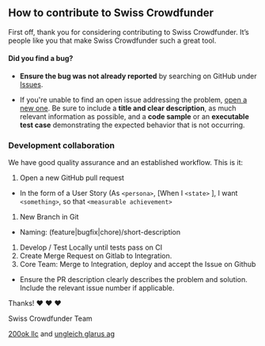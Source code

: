 ## How to contribute to Swiss Crowdfunder

First off, thank you for considering contributing to Swiss
Crowdfunder. It’s people like you that make Swiss Crowdfunder such a
great tool.

#### **Did you find a bug?**

* **Ensure the bug was not already reported** by searching on GitHub
  under [Issues](https://github.com/realChainLife/eep-crowdfunder/issues).

* If you're unable to find an open issue addressing the problem,
  [open a new one](https://github.com/realChainLife/eep-crowdfunder/issues/new).
  Be sure to include a **title and clear description**, as much
  relevant information as possible, and a **code sample** or an
  **executable test case** demonstrating the expected behavior that is
  not occurring.

### **Development collaboration**

We have good quality assurance and an established workflow. This is it:

1. Open a new GitHub pull request
  - In the form of a User Story (As `<persona>`, [When I `<state>` ],
    I want `<something>`, so that `<measurable achievement>`
1. New Branch in Git
  - Naming: (feature|bugfix|chore)/short-description
1. Develop / Test Locally until tests pass on CI
1. Create Merge Request on Gitlab to Integration.
1. Core Team: Merge to Integration, deploy and accept the Issue on Github

* Ensure the PR description clearly describes the problem and
  solution. Include the relevant issue number if applicable.

Thanks! :heart: :heart: :heart:

Swiss Crowdfunder Team

[200ok llc](https://200ok.ch) and [ungleich glarus ag](https://ungleich.ch)
